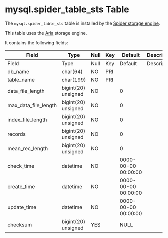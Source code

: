 
# mysql.spider_table_sts Table

The `mysql.spider_table_sts` table is installed by the [Spider storage engine](../../../../../../storage-engines/spider/spider-functions/spider_copy_tables.md).


This table uses the [Aria](../../../../../../storage-engines/s3-storage-engine/aria_s3_copy.md) storage engine.


It contains the following fields:



| Field | Type | Null | Key | Default | Description |
| --- | --- | --- | --- | --- | --- |
| Field | Type | Null | Key | Default | Description |
| db_name | char(64) | NO | PRI |  |  |
| table_name | char(199) | NO | PRI |  |  |
| data_file_length | bigint(20) unsigned | NO |  | 0 |  |
| max_data_file_length | bigint(20) unsigned | NO |  | 0 |  |
| index_file_length | bigint(20) unsigned | NO |  | 0 |  |
| records | bigint(20) unsigned | NO |  | 0 |  |
| mean_rec_length | bigint(20) unsigned | NO |  | 0 |  |
| check_time | datetime | NO |  | 0000-00-00 00:00:00 |  |
| create_time | datetime | NO |  | 0000-00-00 00:00:00 |  |
| update_time | datetime | NO |  | 0000-00-00 00:00:00 |  |
| checksum | bigint(20) unsigned | YES |  | NULL |  |



